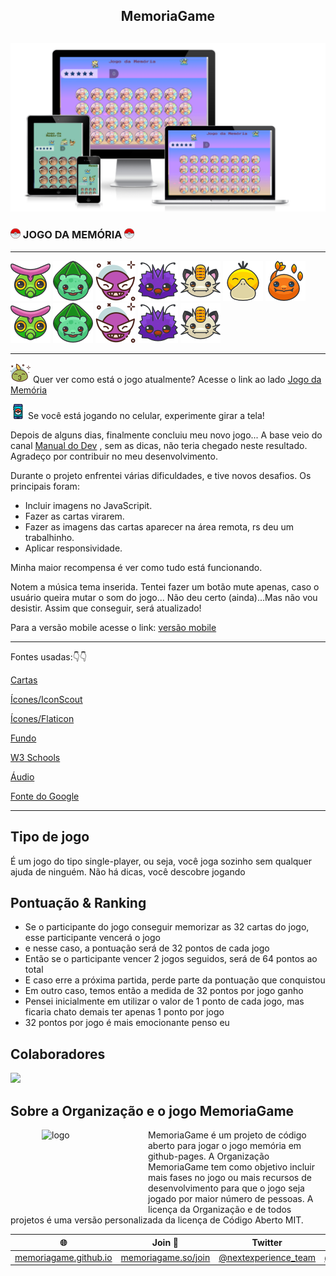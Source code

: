 <h2 align="center">
 MemoriaGame 
</h2>

<h2 align="center">
 <img src="assets/mockup/mockup1.png" id="188918" /> 
</h2>

<h3 align="left">
 <img src="assets/readme/icon3.png" id="188918" /> JOGO DA MEMÓRIA <img src="assets/readme/icon3.png" id="188918" />
</h3>

_________________________________________________________________________________________________________________________________________________________________________________________________________________________________________________________________________________________________________________________________________________________________________

![caterpie](assets/readme/caterpie.png)
![bullbasaur](assets/readme/bullbasaur.png)
![gastly.png](assets/readme/avatar.png)
![venonat.png](assets/readme/venonat.png)
![meowth.png](assets/readme/meowth.png)
![psyduck.png](assets/readme/psyduck.png)
![charmander.png](assets/readme/charmander.png)
![caterpie.png](assets/readme/caterpie.png)
![bullbasaur.png](assets/readme/bullbasaur.png)
![gastly.png](assets/readme/avatar.png)
![venonat.png](assets/readme/venonat.png)
![meowth.png](assets/readme/meowth.png)
_________________________________________________________________________________________________________________________________________________________________________________________________________________________________________________________________________________________________________________________________________________________________________

![avatar](assets/readme/avatar2.png) Quer ver como está o jogo atualmente? Acesse o link ao lado  [Jogo da Memória](https://georgiapereira039.github.io/MemoriaGame/jogo.html)

![pokemon-go](assets/readme/pokemon-go.png)
Se você está jogando no celular, experimente girar a tela! 

Depois de alguns dias, finalmente concluiu meu novo jogo... A base veio do canal [Manual do Dev](https://www.youtube.com/watch?v=tcbMmm77WOU) , sem as dicas, não teria chegado neste resultado. Agradeço por contribuir no meu desenvolvimento.

Durante o projeto enfrentei várias dificuldades, e tive novos desafios. Os principais foram: 
- Incluir imagens no JavaScripit.
- Fazer as cartas virarem.
- Fazer as imagens das cartas aparecer na área remota, rs deu um trabalhinho.
- Aplicar responsividade.
  
Minha maior recompensa é ver como tudo está funcionando.

Notem a música tema inserida. Tentei fazer um botão mute apenas, caso o usuário queira mutar o som do jogo... Não deu certo (ainda)...Mas não vou desistir. Assim que conseguir, será atualizado!

Para a versão mobile acesse o link: [versão mobile](https://georgiapereira039.github.io/MemoriaGame/mobile/index.html)
_______________________________________________________________________________________________________________________________________________________________________________________________________________________________________________________________________________________________________________________________________________________________________

Fontes usadas:👇👇

[Cartas](https://www.pokemon.com/br/pokedex/)

[Ícones/IconScout](https://iconscout.com/)

[Ícones/Flaticon](https://www.flaticon.com/br/icones-gratis/pokemon)

[Fundo](https://br.pinterest.com/pin/734790495467469536/?mt=login)

[W3 Schools](https://www.w3schools.com/default.asp)

[Áudio](https://ringtones.mob.org.pt/mp3/pokemon_theme-20774/)

[Fonte do Google](https://fonts.google.com/specimen/Press+Start+2P?query=press)   

_____________________________________________________________________________________________________________________________________________________________________________________________________________________________________________________________________________________________________________________________________________________________________

## Tipo de jogo
É um jogo do tipo single-player, ou seja, você joga sozinho sem qualquer ajuda de ninguém. Não há dicas, você descobre jogando

## Pontuação & Ranking
- Se o participante do jogo conseguir memorizar as 32 cartas do jogo, esse participante vencerá o jogo
- e nesse caso, a pontuação será de 32 pontos de cada jogo
- Então se o participante vencer 2 jogos seguidos, será de 64 pontos ao total
- E caso erre a próxima partida, perde parte da pontuação que conquistou
- Em outro caso, temos então a medida de 32 pontos por jogo ganho
- Pensei inicialmente em utilizar o valor de 1 ponto de cada jogo, mas ficaria chato demais ter apenas 1 ponto por jogo
- 32 pontos por jogo é mais emocionante penso eu

## Colaboradores
<a align="center" href="https://github.com/GeorgiaPereira039/MemoriaGame/graphs/contributors">
  <img src="https://contrib.rocks/image?repo=GeorgiaPereira039/MemoriaGame" />
</a>

## Sobre a Organização e o jogo MemoriaGame
<img src="https://cdn-icons-png.flaticon.com/512/3813/3813720.png" alt="logo" id="3813720" class="flaticon" align="left" width="120" height="120" hspace="50"/>

MemoriaGame é um projeto de código aberto para jogar o jogo memória em github-pages. A Organização MemoriaGame tem como objetivo incluir mais fases no jogo ou mais recursos de desenvolvimento para que o jogo seja jogado por maior número de pessoas. A licença da Organização e de todos projetos é uma versão personalizada da licença de Código Aberto MIT. 

| 🌐 | Join  👋  | Twitter | Instagram |
| -- | -- | -- | -- |
| [memoriagame.github.io](https://memoriagame.github.io) | [memoriagame.so/join](https://memoriagame.github.io/join) |[@nextexperience_team](http://twitter.com/memoriagame_team) | [@memoriagame_team](http://instagram.com/nextexperience_team/) |
